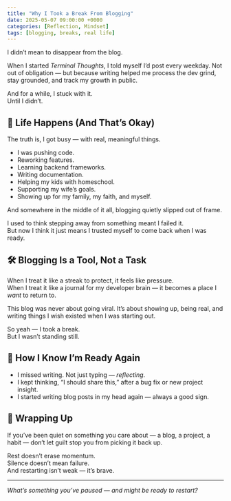 ```yaml
---
title: "Why I Took a Break From Blogging"
date: 2025-05-07 09:00:00 +0000
categories: [Reflection, Mindset]
tags: [blogging, breaks, real life]
---
```


I didn’t mean to disappear from the blog.

When I started *Terminal Thoughts*, I told myself I’d post every weekday. Not out of obligation — but because writing helped me process the dev grind, stay grounded, and track my growth in public. 

And for a while, I stuck with it.  
Until I didn’t.

## 🧠 Life Happens (And That’s Okay)

The truth is, I got busy — with real, meaningful things.  
- I was pushing code.  
- Reworking features.  
- Learning backend frameworks.  
- Writing documentation.  
- Helping my kids with homeschool.  
- Supporting my wife’s goals.  
- Showing up for my family, my faith, and myself.

And somewhere in the middle of it all, blogging quietly slipped out of frame.

I used to think stepping away from something meant I failed it.  
But now I think it just means I trusted myself to come back when I was ready.

## 🛠 Blogging Is a Tool, Not a Task

When I treat it like a streak to protect, it feels like pressure.  
When I treat it like a journal for my developer brain — it becomes a place I *want* to return to.

This blog was never about going viral. It’s about showing up, being real, and writing things I wish existed when I was starting out.

So yeah — I took a break.  
But I wasn’t standing still.

## 🔁 How I Know I’m Ready Again

- I missed writing. Not just typing — *reflecting*.  
- I kept thinking, “I should share this,” after a bug fix or new project insight.  
- I started writing blog posts in my head again — always a good sign.  

## 🧵 Wrapping Up

If you’ve been quiet on something you care about — a blog, a project, a habit — don’t let guilt stop you from picking it back up.

Rest doesn’t erase momentum.  
Silence doesn’t mean failure.  
And restarting isn’t weak — it’s brave.

---

*What’s something you’ve paused — and might be ready to restart?*

